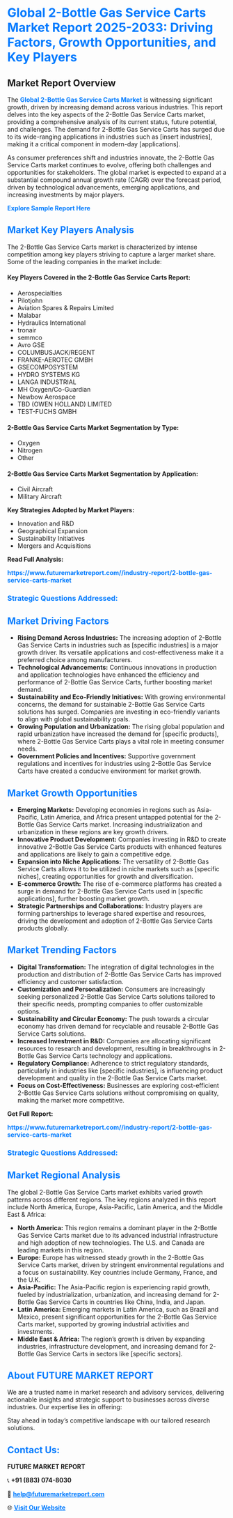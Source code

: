 <h1 style="color: #007BFF;">Global 2-Bottle Gas Service Carts Market Report 2025-2033: Driving Factors, Growth Opportunities, and Key Players</h1>

<section id="overview">
<h2>Market Report Overview</h2>
<p>The <a href="https://www.futuremarketreport.com//industry-report/2-bottle-gas-service-carts-market" style="color: #007BFF; text-decoration: none;"><strong>Global 2-Bottle Gas Service Carts Market</strong></a> is witnessing significant growth, driven by increasing demand across various industries. This report delves into the key aspects of the 2-Bottle Gas Service Carts market, providing a comprehensive analysis of its current status, future potential, and challenges. The demand for 2-Bottle Gas Service Carts has surged due to its wide-ranging applications in industries such as [insert industries], making it a critical component in modern-day [applications].</p>
<p>As consumer preferences shift and industries innovate, the 2-Bottle Gas Service Carts market continues to evolve, offering both challenges and opportunities for stakeholders. The global market is expected to expand at a substantial compound annual growth rate (CAGR) over the forecast period, driven by technological advancements, emerging applications, and increasing investments by major players.</p>
</section>

<section id="overview">
<p><a href="https://www.futuremarketreport.com//request-sample/reportId=49895" style="color: #007BFF; text-decoration: none;"><strong>Explore Sample Report Here</strong></a></p>
</section>

<section id="key-players">
<h2 style="color: #007BFF;">Market Key Players Analysis</h2>
<p>The 2-Bottle Gas Service Carts market is characterized by intense competition among key players striving to capture a larger market share. Some of the leading companies in the market include:</p>
<h4>Key Players Covered in the 2-Bottle Gas Service Carts Report:</h4>
<ul><li>Aerospecialties</li><li>Pilotjohn</li><li>Aviation Spares &amp; Repairs Limited</li><li>Malabar</li><li>Hydraulics International</li><li>tronair</li><li>semmco</li><li>Avro GSE</li><li>COLUMBUSJACK/REGENT</li><li>FRANKE-AEROTEC GMBH</li><li>GSECOMPOSYSTEM</li><li>HYDRO SYSTEMS KG</li><li>LANGA INDUSTRIAL</li><li>MH Oxygen/Co-Guardian</li><li>Newbow Aerospace</li><li>TBD (OWEN HOLLAND) LIMITED</li><li>TEST-FUCHS GMBH</li></ul>
<h4>2-Bottle Gas Service Carts Market Segmentation by Type:</h4>
<ul><li>Oxygen</li><li>Nitrogen</li><li>Other</li></ul>

<h4>2-Bottle Gas Service Carts Market Segmentation by Application:</h4>
<ul><li>Civil Aircraft</li><li>Military Aircraft</li></ul>
<p><strong>Key Strategies Adopted by Market Players:</strong></p>
<ul>
<li>Innovation and R&D</li>
<li>Geographical Expansion</li>
<li>Sustainability Initiatives</li>
<li>Mergers and Acquisitions</li>
</ul>
</section>

<section>
<p><strong>Read Full Analysis: </strong></p><a href="https://www.futuremarketreport.com//industry-report/2-bottle-gas-service-carts-market" style="color: #007BFF; text-decoration: none;"><strong>https://www.futuremarketreport.com//industry-report/2-bottle-gas-service-carts-market</strong></a>
<h3 style="color: #007BFF;">Strategic Questions Addressed:</h3>
</section>

<section id="driving-factors">
<h2 style="color: #007BFF;">Market Driving Factors</h2>
<ul>
<li><strong>Rising Demand Across Industries:</strong> The increasing adoption of 2-Bottle Gas Service Carts in industries such as [specific industries] is a major growth driver. Its versatile applications and cost-effectiveness make it a preferred choice among manufacturers.</li>
<li><strong>Technological Advancements:</strong> Continuous innovations in production and application technologies have enhanced the efficiency and performance of 2-Bottle Gas Service Carts, further boosting market demand.</li>
<li><strong>Sustainability and Eco-Friendly Initiatives:</strong> With growing environmental concerns, the demand for sustainable 2-Bottle Gas Service Carts solutions has surged. Companies are investing in eco-friendly variants to align with global sustainability goals.</li>
<li><strong>Growing Population and Urbanization:</strong> The rising global population and rapid urbanization have increased the demand for [specific products], where 2-Bottle Gas Service Carts plays a vital role in meeting consumer needs.</li>
<li><strong>Government Policies and Incentives:</strong> Supportive government regulations and incentives for industries using 2-Bottle Gas Service Carts have created a conducive environment for market growth.</li>
</ul>
</section>

<section id="growth-opportunities">
<h2 style="color: #007BFF;">Market Growth Opportunities</h2>
<ul>
<li><strong>Emerging Markets:</strong> Developing economies in regions such as Asia-Pacific, Latin America, and Africa present untapped potential for the 2-Bottle Gas Service Carts market. Increasing industrialization and urbanization in these regions are key growth drivers.</li>
<li><strong>Innovative Product Development:</strong> Companies investing in R&D to create innovative 2-Bottle Gas Service Carts products with enhanced features and applications are likely to gain a competitive edge.</li>
<li><strong>Expansion into Niche Applications:</strong> The versatility of 2-Bottle Gas Service Carts allows it to be utilized in niche markets such as [specific niches], creating opportunities for growth and diversification.</li>
<li><strong>E-commerce Growth:</strong> The rise of e-commerce platforms has created a surge in demand for 2-Bottle Gas Service Carts used in [specific applications], further boosting market growth.</li>
<li><strong>Strategic Partnerships and Collaborations:</strong> Industry players are forming partnerships to leverage shared expertise and resources, driving the development and adoption of 2-Bottle Gas Service Carts products globally.</li>
</ul>
</section>

<section id="trending-factors">
<h2 style="color: #007BFF;">Market Trending Factors</h2>
<ul>
<li><strong>Digital Transformation:</strong> The integration of digital technologies in the production and distribution of 2-Bottle Gas Service Carts has improved efficiency and customer satisfaction.</li>
<li><strong>Customization and Personalization:</strong> Consumers are increasingly seeking personalized 2-Bottle Gas Service Carts solutions tailored to their specific needs, prompting companies to offer customizable options.</li>
<li><strong>Sustainability and Circular Economy:</strong> The push towards a circular economy has driven demand for recyclable and reusable 2-Bottle Gas Service Carts solutions.</li>
<li><strong>Increased Investment in R&D:</strong> Companies are allocating significant resources to research and development, resulting in breakthroughs in 2-Bottle Gas Service Carts technology and applications.</li>
<li><strong>Regulatory Compliance:</strong> Adherence to strict regulatory standards, particularly in industries like [specific industries], is influencing product development and quality in the 2-Bottle Gas Service Carts market.</li>
<li><strong>Focus on Cost-Effectiveness:</strong> Businesses are exploring cost-efficient 2-Bottle Gas Service Carts solutions without compromising on quality, making the market more competitive.</li>
</ul>
</section>

<section>
<p><strong>Get Full Report: </strong></p><a href="https://www.futuremarketreport.com//industry-report/2-bottle-gas-service-carts-market" style="color: #007BFF; text-decoration: none;"><strong>https://www.futuremarketreport.com//industry-report/2-bottle-gas-service-carts-market</strong></a>
<h3 style="color: #007BFF;">Strategic Questions Addressed:</h3>
</section>


<section id="regional-analysis">
<h2 style="color: #007BFF;">Market Regional Analysis</h2>
<p>The global 2-Bottle Gas Service Carts market exhibits varied growth patterns across different regions. The key regions analyzed in this report include North America, Europe, Asia-Pacific, Latin America, and the Middle East & Africa:</p>
<ul>
<li><strong>North America:</strong> This region remains a dominant player in the 2-Bottle Gas Service Carts market due to its advanced industrial infrastructure and high adoption of new technologies. The U.S. and Canada are leading markets in this region.</li>
<li><strong>Europe:</strong> Europe has witnessed steady growth in the 2-Bottle Gas Service Carts market, driven by stringent environmental regulations and a focus on sustainability. Key countries include Germany, France, and the U.K.</li>
<li><strong>Asia-Pacific:</strong> The Asia-Pacific region is experiencing rapid growth, fueled by industrialization, urbanization, and increasing demand for 2-Bottle Gas Service Carts in countries like China, India, and Japan.</li>
<li><strong>Latin America:</strong> Emerging markets in Latin America, such as Brazil and Mexico, present significant opportunities for the 2-Bottle Gas Service Carts market, supported by growing industrial activities and investments.</li>
<li><strong>Middle East & Africa:</strong> The region’s growth is driven by expanding industries, infrastructure development, and increasing demand for 2-Bottle Gas Service Carts in sectors like [specific sectors].</li>
</ul>
</section>

<footer>
<h2 style="color: #007BFF;">About FUTURE MARKET REPORT</h2>
<p>We are a trusted name in market research and advisory services, delivering actionable insights and strategic support to businesses across diverse industries. Our expertise lies in offering:</p>

<p>Stay ahead in today’s competitive landscape with our tailored research solutions.</p>

<h2 style="color: #007BFF;">Contact Us:</h2>
<p><strong>FUTURE MARKET REPORT</strong></p>
<p>📞 <strong>+91 (883) 074-8030</strong></p>
<p>📧 <strong><a href="mailto:help@futuremarketreport.com" style="color: #007BFF;">help@futuremarketreport.com</a></strong></p>
<p>🌐 <strong><a href="https://www.futuremarketreport.com/" style="color: #007BFF;">Visit Our Website</a></strong></p>
</footer>